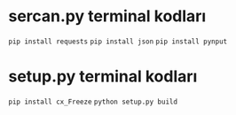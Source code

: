 # sercan.py terminal kodları
`pip install requests`
`pip install json`
`pip install pynput`

# setup.py terminal kodları
`pip install cx_Freeze`
`python setup.py build`
